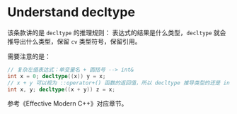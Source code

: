 # Understand decltype

该条款讲的是 ``decltype`` 的推理规则：
表达式的结果是什么类型，``decltype`` 就会推导出什么类型，保留 ``cv`` 类型符号，保留引用。

需要注意的是：

```cpp
// 复杂左值表达式：单变量名 + 圆括号 --> int&
int x = 0; decltype((x)) y = x;
// x + y 可以视为 ::operator+() 函数的返回值，所以 decltype 推导类型的还是 int
int x, y; decltype((x + y)) z = x;
```

参考《Effective Modern C++》对应章节。

